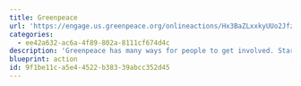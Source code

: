 ```yaml
---
title: Greenpeace
url: 'https://engage.us.greenpeace.org/onlineactions/Hx3BaZLxxkyUUo2Jfzsk7w2'
categories:
  - ee42a632-ac6a-4f89-802a-8111cf674d4c
description: 'Greenpeace has many ways for people to get involved. Start small by launching and participating in campaigns and petitions, or go further and discover or create events. Play an active role in achieving a green and peaceful future!'
blueprint: action
id: 9f1be11c-a5e4-4522-b383-39abcc352d45
---
```

